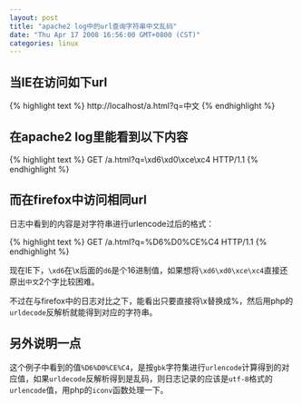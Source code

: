```yaml
---
layout: post
title: "apache2 log中的url查询字符串中文乱码"
date: "Thu Apr 17 2008 16:56:00 GMT+0800 (CST)"
categories: linux
---
```


当IE在访问如下url
-----

{% highlight text %}
http://localhost/a.html?q=中文
{% endhighlight %}

在apache2 log里能看到以下内容
-----

{% highlight text %}
GET /a.html?q=\xd6\xd0\xce\xc4 HTTP/1.1
{% endhighlight %}

而在firefox中访问相同url
-----

日志中看到的内容是对字符串进行urlencode过后的格式：

{% highlight text %}
GET /a.html?q=%D6%D0%CE%C4 HTTP/1.1
{% endhighlight %}

现在IE下，`\xd6`在\x后面的`d6`是个16进制值，如果想将`\xd6\xd0\xce\xc4`直接还原出`中文`2个字比较困难。

不过在与firefox中的日志对比之下，能看出只要直接将\x替换成%，然后用php的`urldecode`反解析就能得到对应的字符串。

另外说明一点
-----

这个例子中看到的值`%D6%D0%CE%C4`，是按`gbk`字符集进行`urlencode`计算得到的对应值，如果`urldecode`反解析得到是乱码，则日志记录的应该是`utf-8`格式的`urlencode`值，用php的`iconv`函数处理一下。
